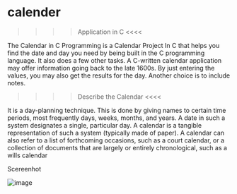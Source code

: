# calender

>>>>  Application in C <<<<

The Calendar in C Programming is a Calendar Project In C that helps you find the date and day you need by being built in the C programming language. It also does a few other tasks. A C-written calendar application may offer information going back to the late 1600s. By just entering the values, you may also get the results for the day. Another choice is to include notes. 

>>>>  Describe the Calendar <<<<

It is a day-planning technique. This is done by giving names to certain time periods, most frequently days, weeks, months, and years. A date in such a system designates a single, particular day. A calendar is a tangible representation of such a system (typically made of paper). A calendar can also refer to a list of forthcoming occasions, such as a court calendar, or a collection of documents that are largely or entirely chronological, such as a wills calendar

Scereenhot

![image](https://github.com/Rishavr098/calender/assets/103983325/d0926259-0eee-40d5-934a-706c696ace66)
